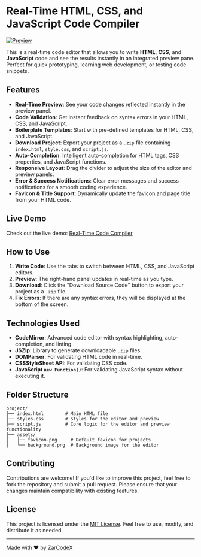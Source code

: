 # Real-Time HTML, CSS, and JavaScript Code Compiler

[![Preview](https://img.shields.io/badge/Preview-Live-brightgreen )](https://zarcodex.github.io/html-css-js-compiler/ )

This is a real-time code editor that allows you to write **HTML**, **CSS**, and **JavaScript** code and see the results instantly in an integrated preview pane. Perfect for quick prototyping, learning web development, or testing code snippets.

## Features

- **Real-Time Preview**: See your code changes reflected instantly in the preview panel.
- **Code Validation**: Get instant feedback on syntax errors in your HTML, CSS, and JavaScript.
- **Boilerplate Templates**: Start with pre-defined templates for HTML, CSS, and JavaScript.
- **Download Project**: Export your project as a `.zip` file containing `index.html`, `style.css`, and `script.js`.
- **Auto-Completion**: Intelligent auto-completion for HTML tags, CSS properties, and JavaScript functions.
- **Responsive Layout**: Drag the divider to adjust the size of the editor and preview panels.
- **Error & Success Notifications**: Clear error messages and success notifications for a smooth coding experience.
- **Favicon & Title Support**: Dynamically update the favicon and page title from your HTML code.

## Live Demo

Check out the live demo: [Real-Time Code Compiler](https://zarcodex.github.io/html-css-js-compiler/ )

## How to Use

1. **Write Code**: Use the tabs to switch between HTML, CSS, and JavaScript editors.
2. **Preview**: The right-hand panel updates in real-time as you type.
3. **Download**: Click the "Download Source Code" button to export your project as a `.zip` file.
4. **Fix Errors**: If there are any syntax errors, they will be displayed at the bottom of the screen.

## Technologies Used

- **CodeMirror**: Advanced code editor with syntax highlighting, auto-completion, and linting.
- **JSZip**: Library to generate downloadable `.zip` files.
- **DOMParser**: For validating HTML code in real-time.
- **CSSStyleSheet API**: For validating CSS code.
- **JavaScript `new Function()`**: For validating JavaScript syntax without executing it.

## Folder Structure

```
project/
├── index.html        # Main HTML file
├── styles.css        # Styles for the editor and preview
├── script.js         # Core logic for the editor and preview functionality
├── assets/
│   ├── favicon.png     # Default favicon for projects
│   └── background.png  # Background image for the editor 
```




## Contributing

Contributions are welcome! If you'd like to improve this project, feel free to fork the repository and submit a pull request. Please ensure that your changes maintain compatibility with existing features.

## License

This project is licensed under the [MIT License](LICENSE). Feel free to use, modify, and distribute it as needed.

---

Made with ❤️ by [ZarCodeX](https://github.com/ZarCodeX )
